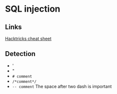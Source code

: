 # SQL injection

## Links

[Hacktricks cheat sheet](https://book.hacktricks.xyz/pentesting-web/sql-injection)

## Detection

- '
- "
- `# comment`
- `/*comment*/`
- `-- comment` The space after two dash is important
